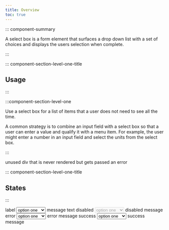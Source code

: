 ```yaml
---
title: Overview
toc: true
---
```


::: component-summary

A select box is a form element that surfaces a drop down list with a set of choices and displays the users selection when complete.

:::

::: component-section-level-one-title

## Usage

:::

:::component-section-level-one

Use a select box for a list of items that a user does not need to see all the time.

A common strategy is to combine an input field with a select box so that a user can enter a value and qualify it with a menu item. For example, the user might enter a number in an input field and select the units from the select box.

:::

<doc-pinbox-vs>
  <div>unused div that is never rendered but gets passed an error</div>
  <template #left>
  Select presents a list of options that the user can choose from and apply to an input field.

  </template>
  <template #right>
  Dropdown presents a list of options that take an immediate action or navigate the user outside of the current context.

  </template>
</doc-pinbox-vs>

::: component-section-level-one-title

## States

:::

<DocIndent>
<div>
    <cds-form-group layout="horizontal">
      <cds-select layout="horizontal">
        <label>label</label>
        <select>
          <option>option one</option>
          <option>option two</option>
          <option>option three</option>
        </select>
        <cds-control-message>message text</cds-control-message>
      </cds-select>
      <cds-select layout="horizontal">
        <label>disabled</label>
        <select disabled>
          <option>option one</option>
          <option>option two</option>
          <option>option three</option>
        </select>
        <cds-control-message>disabled message</cds-control-message>
      </cds-select>
      <cds-select layout="horizontal" status="error">
        <label>error</label>
        <select>
          <option>option one</option>
          <option>option two</option>
          <option>option three</option>
        </select>
        <cds-control-message status="error">error message</cds-control-message>
      </cds-select>
      <cds-select layout="horizontal" status="success">
        <label>success</label>
        <select>
          <option>option one</option>
          <option>option two</option>
          <option>option three</option>
        </select>
        <cds-control-message status="success">success message</cds-control-message>
      </cds-select>
    </cds-form-group>
    </div>
</DocIndent>
